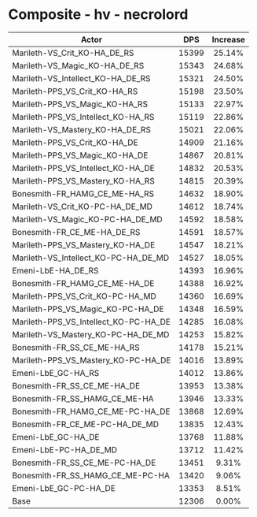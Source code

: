 # Composite - hv - necrolord
| Actor | DPS | Increase |
|---|:---:|:---:|
|Marileth-VS_Crit_KO-HA_DE_RS|15399|25.14%|
|Marileth-VS_Magic_KO-HA_DE_RS|15343|24.68%|
|Marileth-VS_Intellect_KO-HA_DE_RS|15321|24.50%|
|Marileth-PPS_VS_Crit_KO-HA_RS|15198|23.50%|
|Marileth-PPS_VS_Magic_KO-HA_RS|15133|22.97%|
|Marileth-PPS_VS_Intellect_KO-HA_RS|15119|22.86%|
|Marileth-VS_Mastery_KO-HA_DE_RS|15021|22.06%|
|Marileth-PPS_VS_Crit_KO-HA_DE|14909|21.16%|
|Marileth-PPS_VS_Magic_KO-HA_DE|14867|20.81%|
|Marileth-PPS_VS_Intellect_KO-HA_DE|14832|20.53%|
|Marileth-PPS_VS_Mastery_KO-HA_RS|14815|20.39%|
|Bonesmith-FR_HAMG_CE_ME-HA_RS|14632|18.90%|
|Marileth-VS_Crit_KO-PC-HA_DE_MD|14612|18.74%|
|Marileth-VS_Magic_KO-PC-HA_DE_MD|14592|18.58%|
|Bonesmith-FR_CE_ME-HA_DE_RS|14591|18.57%|
|Marileth-PPS_VS_Mastery_KO-HA_DE|14547|18.21%|
|Marileth-VS_Intellect_KO-PC-HA_DE_MD|14527|18.05%|
|Emeni-LbE-HA_DE_RS|14393|16.96%|
|Bonesmith-FR_HAMG_CE_ME-HA_DE|14388|16.92%|
|Marileth-PPS_VS_Crit_KO-PC-HA_MD|14360|16.69%|
|Marileth-PPS_VS_Magic_KO-PC-HA_DE|14348|16.59%|
|Marileth-PPS_VS_Intellect_KO-PC-HA_DE|14285|16.08%|
|Marileth-VS_Mastery_KO-PC-HA_DE_MD|14253|15.82%|
|Bonesmith-FR_SS_CE_ME-HA_RS|14178|15.21%|
|Marileth-PPS_VS_Mastery_KO-PC-HA_DE|14016|13.89%|
|Emeni-LbE_GC-HA_RS|14012|13.86%|
|Bonesmith-FR_SS_CE_ME-HA_DE|13953|13.38%|
|Bonesmith-FR_SS_HAMG_CE_ME-HA|13946|13.33%|
|Bonesmith-FR_HAMG_CE_ME-PC-HA_DE|13868|12.69%|
|Bonesmith-FR_CE_ME-PC-HA_DE_MD|13835|12.43%|
|Emeni-LbE_GC-HA_DE|13768|11.88%|
|Emeni-LbE-PC-HA_DE_MD|13712|11.42%|
|Bonesmith-FR_SS_CE_ME-PC-HA_DE|13451|9.31%|
|Bonesmith-FR_SS_HAMG_CE_ME-PC-HA|13420|9.06%|
|Emeni-LbE_GC-PC-HA_DE|13353|8.51%|
|Base|12306|0.00%|
